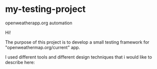 # my-testing-project
openweatherapp.org automation

Hi!

The purpose of this project is to develop a small testing framework for "openweathermap.org/current" app.

I used different tools and different design techniques that i would like to describe here:

